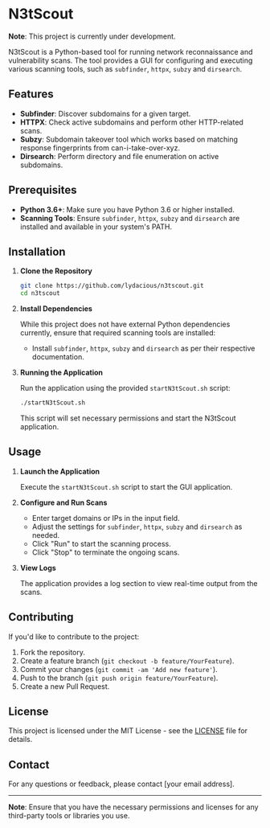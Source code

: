 # N3tScout

**Note**: This project is currently under development.

N3tScout is a Python-based tool for running network reconnaissance and vulnerability scans. The tool provides a GUI for configuring and executing various scanning tools, such as `subfinder`, `httpx`, `subzy` and `dirsearch`.

## Features

- **Subfinder**: Discover subdomains for a given target.
- **HTTPX**: Check active subdomains and perform other HTTP-related scans.
- **Subzy**: Subdomain takeover tool which works based on matching response fingerprints from can-i-take-over-xyz.
- **Dirsearch**: Perform directory and file enumeration on active subdomains.

## Prerequisites

- **Python 3.6+**: Make sure you have Python 3.6 or higher installed.
- **Scanning Tools**: Ensure `subfinder`, `httpx`, `subzy` and `dirsearch` are installed and available in your system's PATH.

## Installation

1. **Clone the Repository**

    ```bash
    git clone https://github.com/lydacious/n3tscout.git
    cd n3tscout
    ```

2. **Install Dependencies**

    While this project does not have external Python dependencies currently, ensure that required scanning tools are installed:

    - Install `subfinder`, `httpx`, `subzy` and `dirsearch` as per their respective documentation.

3. **Running the Application**

    Run the application using the provided `startN3tScout.sh` script:

    ```bash
    ./startN3tScout.sh
    ```

    This script will set necessary permissions and start the N3tScout application.

## Usage

1. **Launch the Application**

    Execute the `startN3tScout.sh` script to start the GUI application.

2. **Configure and Run Scans**

    - Enter target domains or IPs in the input field.
    - Adjust the settings for `subfinder`, `httpx`, `subzy` and `dirsearch` as needed.
    - Click "Run" to start the scanning process.
    - Click "Stop" to terminate the ongoing scans.

3. **View Logs**

    The application provides a log section to view real-time output from the scans.

## Contributing

If you'd like to contribute to the project:

1. Fork the repository.
2. Create a feature branch (`git checkout -b feature/YourFeature`).
3. Commit your changes (`git commit -am 'Add new feature'`).
4. Push to the branch (`git push origin feature/YourFeature`).
5. Create a new Pull Request.

## License

This project is licensed under the MIT License - see the [LICENSE](LICENSE) file for details.

## Contact

For any questions or feedback, please contact [your email address].

---

**Note**: Ensure that you have the necessary permissions and licenses for any third-party tools or libraries you use.
